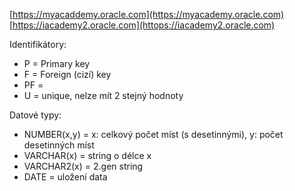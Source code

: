 [https://myacaddemy.oracle.com](https://myacademy.oracle.com)
[https://iacademy2.oracle.com](httops://iacademy2.oracle.com)

Identifikátory:
* P = Primary key
* F = Foreign (cizí) key
* PF = 
* U = unique, nelze mít 2 stejný hodnoty

Datové typy:
* NUMBER(x,y) = x: celkový počet míst (s desetinnými), y: počet desetinných míst
* VARCHAR(x) = string o délce x
* VARCHAR2(x) = 2.gen string
* DATE = uložení data

